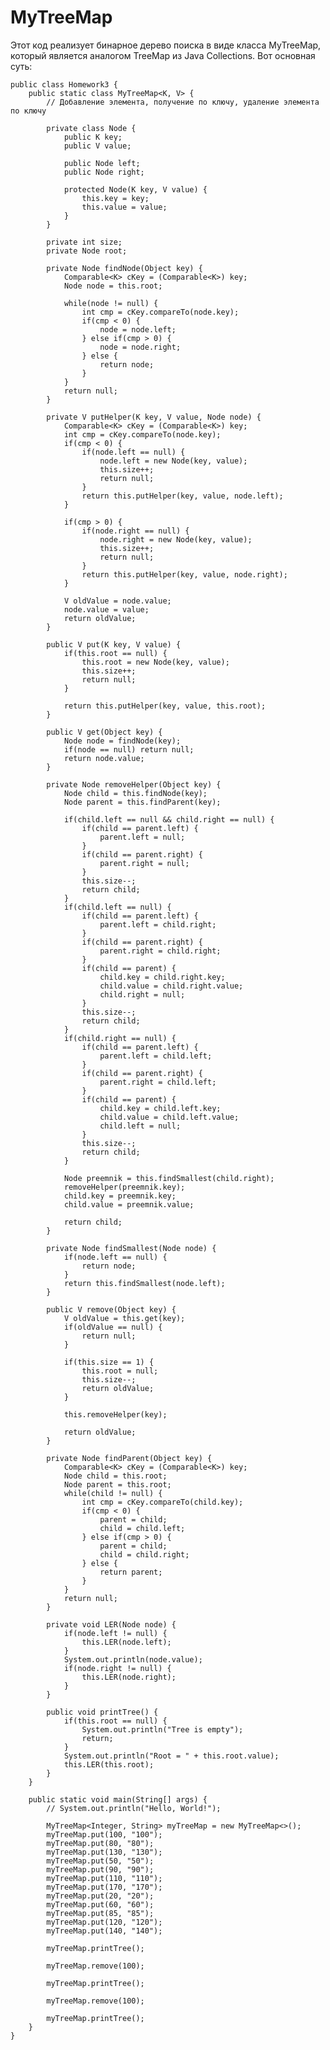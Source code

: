 # MyTreeMap
Этот код реализует бинарное дерево поиска в виде класса MyTreeMap, который является аналогом TreeMap из Java Collections. Вот основная суть:


    public class Homework3 {
        public static class MyTreeMap<K, V> {
            // Добавление элемента, получение по ключу, удаление элемента по ключу
    
            private class Node {
                public K key;
                public V value;
    
                public Node left;
                public Node right;
    
                protected Node(K key, V value) {
                    this.key = key;
                    this.value = value;
                }
            }
    
            private int size;
            private Node root;
    
            private Node findNode(Object key) {
                Comparable<K> cKey = (Comparable<K>) key;
                Node node = this.root;
    
                while(node != null) {
                    int cmp = cKey.compareTo(node.key);
                    if(cmp < 0) {
                        node = node.left;
                    } else if(cmp > 0) {
                        node = node.right;
                    } else {
                        return node;
                    }
                }
                return null;
            }
    
            private V putHelper(K key, V value, Node node) {
                Comparable<K> cKey = (Comparable<K>) key;
                int cmp = cKey.compareTo(node.key);
                if(cmp < 0) {
                    if(node.left == null) {
                        node.left = new Node(key, value);
                        this.size++;
                        return null;
                    }
                    return this.putHelper(key, value, node.left);
                }
    
                if(cmp > 0) {
                    if(node.right == null) {
                        node.right = new Node(key, value);
                        this.size++;
                        return null;
                    }
                    return this.putHelper(key, value, node.right);
                }
    
                V oldValue = node.value;
                node.value = value;
                return oldValue;
            }
    
            public V put(K key, V value) {
                if(this.root == null) {
                    this.root = new Node(key, value);
                    this.size++;
                    return null;
                }
    
                return this.putHelper(key, value, this.root);
            }
    
            public V get(Object key) {
                Node node = findNode(key);
                if(node == null) return null;
                return node.value;
            }
    
            private Node removeHelper(Object key) {
                Node child = this.findNode(key);
                Node parent = this.findParent(key);
    
                if(child.left == null && child.right == null) {
                    if(child == parent.left) {
                        parent.left = null;
                    }
                    if(child == parent.right) {
                        parent.right = null;
                    }
                    this.size--;
                    return child;
                }
                if(child.left == null) {
                    if(child == parent.left) {
                        parent.left = child.right;
                    }
                    if(child == parent.right) {
                        parent.right = child.right;
                    }
                    if(child == parent) {
                        child.key = child.right.key;
                        child.value = child.right.value;
                        child.right = null;
                    }
                    this.size--;
                    return child;
                }
                if(child.right == null) {
                    if(child == parent.left) {
                        parent.left = child.left;
                    }
                    if(child == parent.right) {
                        parent.right = child.left;
                    }
                    if(child == parent) {
                        child.key = child.left.key;
                        child.value = child.left.value;
                        child.left = null;
                    }
                    this.size--;
                    return child;
                }
    
                Node preemnik = this.findSmallest(child.right);
                removeHelper(preemnik.key);
                child.key = preemnik.key;
                child.value = preemnik.value;
    
                return child;
            }
    
            private Node findSmallest(Node node) {
                if(node.left == null) {
                    return node;
                }
                return this.findSmallest(node.left);
            }
    
            public V remove(Object key) {
                V oldValue = this.get(key);
                if(oldValue == null) {
                    return null;
                }
    
                if(this.size == 1) {
                    this.root = null;
                    this.size--;
                    return oldValue;
                }
    
                this.removeHelper(key);
    
                return oldValue;
            }
    
            private Node findParent(Object key) {
                Comparable<K> cKey = (Comparable<K>) key;
                Node child = this.root;
                Node parent = this.root;
                while(child != null) {
                    int cmp = cKey.compareTo(child.key);
                    if(cmp < 0) {
                        parent = child;
                        child = child.left;
                    } else if(cmp > 0) {
                        parent = child;
                        child = child.right;
                    } else {
                        return parent;
                    }
                }
                return null;
            }
    
            private void LER(Node node) {
                if(node.left != null) {
                    this.LER(node.left);
                }
                System.out.println(node.value);
                if(node.right != null) {
                    this.LER(node.right);
                }
            }
    
            public void printTree() {
                if(this.root == null) {
                    System.out.println("Tree is empty");
                    return;
                }
                System.out.println("Root = " + this.root.value);
                this.LER(this.root);
            }
        }
    
        public static void main(String[] args) {
            // System.out.println("Hello, World!");
    
            MyTreeMap<Integer, String> myTreeMap = new MyTreeMap<>();
            myTreeMap.put(100, "100");
            myTreeMap.put(80, "80");
            myTreeMap.put(130, "130");
            myTreeMap.put(50, "50");
            myTreeMap.put(90, "90");
            myTreeMap.put(110, "110");
            myTreeMap.put(170, "170");
            myTreeMap.put(20, "20");
            myTreeMap.put(60, "60");
            myTreeMap.put(85, "85");
            myTreeMap.put(120, "120");
            myTreeMap.put(140, "140");
    
            myTreeMap.printTree();
    
            myTreeMap.remove(100);
    
            myTreeMap.printTree();
    
            myTreeMap.remove(100);
    
            myTreeMap.printTree();
        }
    }



